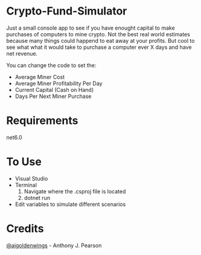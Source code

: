 # Crypto-Fund-Simulator
Just a small console app to see if you have enought capital to make purchases of computers to mine crypto. Not the best real world estimates because many things could happend to eat away at your profits. But cool to see what what it would take to purchase a computer ever X days and have net revenue.

You can change the code to set the:
- Average Miner Cost
- Average Miner Profitability Per Day
- Current Capital (Cash on Hand)
- Days Per Next Miner Purchase

# Requirements
net6.0

# To Use
- Visual Studio
- Terminal
   1. Navigate where the .csproj file is located
   1. dotnet run
- Edit variables to simulate different scenarios

# Credits
[@ajgoldenwings](https://twitter.com/ajgoldenwings) - Anthony J. Pearson
